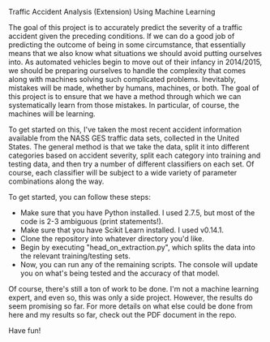 Traffic Accident Analysis (Extension) Using Machine Learning

The goal of this project is to accurately predict the severity of a traffic accident given the preceding conditions.  If we can do a good job of predicting the outcome of being in some circumstance, that essentially means that we also know what situations we should avoid putting ourselves into.  As automated vehicles begin to move out of their infancy in 2014/2015, we should be preparing ourselves to handle the complexity that comes along with machines solving such complicated problems.  Inevitably, mistakes will be made, whether by humans, machines, or both.  The goal of this project is to ensure that we have a method through which we can systematically learn from those mistakes.  In particular, of course, the machines will be learning.

To get started on this, I've taken the most recent accident information available from the NASS GES traffic data sets, collected in the United States.  The general method is that we take the data, split it into different categories based on accident severity, split each category into training and testing data, and then try a number of different classifiers on each set.  Of course, each classifier will be subject to a wide variety of parameter combinations along the way.

To get started, you can follow these steps:

* Make sure that you have Python installed.  I used 2.7.5, but most of the code is 2-3 ambiguous (print statements!).
* Make sure that you have Scikit Learn installed.  I used v0.14.1.
* Clone the repository into whatever directory you'd like.
* Begin by executing "head_on_extraction.py", which splits the data into the relevant training/testing sets.
* Now, you can run any of the remaining scripts.  The console will update you on what's being tested and the accuracy of that model.

Of course, there's still a ton of work to be done.  I'm not a machine learning expert, and even so, this was only a side project.  However, the results do seem promising so far.  For more details on what else could be done from here and my results so far, check out the PDF document in the repo.

Have fun!